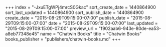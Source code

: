 +++
index = "-JxuETgWPj4mrcS0Gkac"
sort_create_date = 1440864900
sort_last_updated = 1440864900
sort_publish_date = 1440864900
create_date = "2015-08-29T09:15:00-07:00"
publish_date = "2015-08-29T09:15:00-07:00"
date = "2015-08-29T09:15:00-07:00"
last_updated = "2015-08-29T09:15:00-07:00"
preview_url = "f902aab6-943e-80de-ea53-a8eb77348e45"
name = "Chatwin Books"
title = "Chatwin Books"
books_publisher = "publishers/chatwin-books.md"
+++
